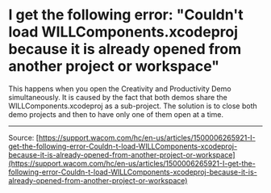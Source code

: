 # I get the following error:  "Couldn't load WILLComponents.xcodeproj because it is already opened from another project or workspace"

This happens when you open the Creativity and Productivity Demo simultaneously. It is caused by the fact that both demos share the WILLComponents.xcodeproj as a sub-project. The solution is to close both demo projects and then to have only one of them open at a time.

---
Source: [https://support.wacom.com/hc/en-us/articles/1500006265921-I-get-the-following-error-Couldn-t-load-WILLComponents-xcodeproj-because-it-is-already-opened-from-another-project-or-workspace](https://support.wacom.com/hc/en-us/articles/1500006265921-I-get-the-following-error-Couldn-t-load-WILLComponents-xcodeproj-because-it-is-already-opened-from-another-project-or-workspace)
